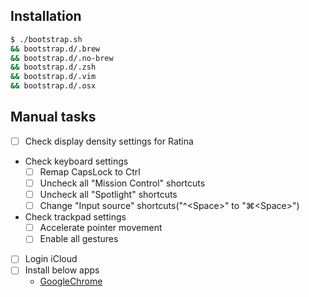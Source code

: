 ## Installation

```bash
$ ./bootstrap.sh
&& bootstrap.d/.brew
&& bootstrap.d/.no-brew
&& bootstrap.d/.zsh
&& bootstrap.d/.vim
&& bootstrap.d/.osx
```

## Manual tasks

- [ ] Check display density settings for Ratina
- Check keyboard settings
    - [ ] Remap CapsLock to Ctrl
    - [ ] Uncheck all "Mission Control" shortcuts
    - [ ] Uncheck all "Spotlight" shortcuts
    - [ ] Change "Input source" shortcuts("^\<Space\>" to "⌘\<Space\>")
- Check trackpad settings
    - [ ] Accelerate pointer movement
    - [ ] Enable all gestures
- [ ] Login iCloud
- [ ] Install below apps
    - [GoogleChrome](https://www.google.com/chrome/browser/desktop/index.html)
